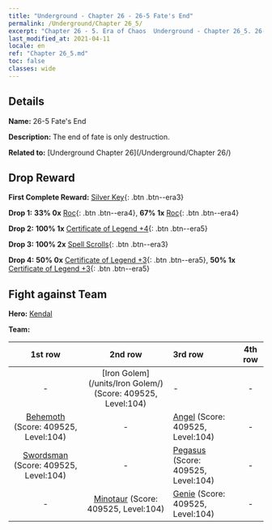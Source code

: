 ```yaml
---
title: "Underground - Chapter 26 - 26-5 Fate's End"
permalink: /Underground/Chapter 26_5/
excerpt: "Chapter 26 - 5. Era of Chaos  Underground - Chapter 26_5. 26-5 Fate's End"
last_modified_at: 2021-04-11
locale: en
ref: "Chapter 26_5.md"
toc: false
classes: wide
---
```


## Details

 **Name:** 26-5 Fate's End

 **Description:** The end of fate is only destruction.

 **Related to:** [Underground Chapter 26](/Underground/Chapter 26/)

## Drop Reward

 **First Complete Reward:** [Silver Key](/Items/con_693/){: .btn .btn--era3}

 **Drop 1:** **33% 0x** [Roc](/Items/unt_221/){: .btn .btn--era4}, **67% 1x** [Roc](/Items/unt_221/){: .btn .btn--era4}

 **Drop 2:** **100% 1x** [Certificate of Legend +4](/Items/mat_95/){: .btn .btn--era5}

 **Drop 3:** **100% 2x** [Spell Scrolls](/Items/con_694/){: .btn .btn--era3}

 **Drop 4:** **50% 0x** [Certificate of Legend +3](/Items/mat_88/){: .btn .btn--era5}, **50% 1x** [Certificate of Legend +3](/Items/mat_88/){: .btn .btn--era5}


## Fight against Team
 **Hero:** [Kendal](/heroes/Kendal/)

 **Team:**


  | 1st row | 2nd row | 3rd row | 4th row |
  |:----:|:----:|:----|:----:|
  | - | [Iron Golem](/units/Iron Golem/) (Score: 409525, Level:104)  | - | - |
  | [Behemoth](/units/Behemoth/) (Score: 409525, Level:104)  | - | [Angel](/units/Angel/) (Score: 409525, Level:104)  | - |
  | [Swordsman](/units/Swordsman/) (Score: 409525, Level:104)  | - | [Pegasus](/units/Pegasus/) (Score: 409525, Level:104)  | - |
  | - | [Minotaur](/units/Minotaur/) (Score: 409525, Level:104)  | [Genie](/units/Genie/) (Score: 409525, Level:104)  | - |


